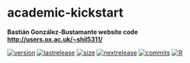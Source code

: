# academic-kickstart
**Bastián González-Bustamante website code** \
**http://users.ox.ac.uk/~shil5311/**

[![version](https://img.shields.io/badge/version-v2.3.1-blue.svg)](http://users.ox.ac.uk/~shil5311/) [![lastrelease](https://img.shields.io/badge/latest%20release-January%202020-orange.svg)](http://users.ox.ac.uk/~shil5311/) [![size](https://img.shields.io/badge/HTML%20size-4%2E56MB-blue.svg)](http://users.ox.ac.uk/~shil5311/) [![nextrelease](https://img.shields.io/badge/next%20release-March%202020-red.svg)](https://github.com/bgonzalezbustamante/academic-hugo/blob/master/changelog.txt) [![commits](https://img.shields.io/badge/commits-7-yellow.svg)](https://github.com/bgonzalezbustamante/academic-hugo/blob/master/changelog.txt) [![R](https://img.shields.io/badge/Made%20with-R%20v3.6.1-1f425f.svg)](https://cran.r-project.org/)
